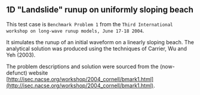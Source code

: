 ## 1D "Landslide" runup on uniformly sloping beach

This test case is `Benchmark Problem 1` from the `Third International workshop on long-wave runup models, June 17-18 2004`. 

It simulates the runup of an initial waveform on a linearly sloping beach. The analytical solution was produced
using the techniques of Carrier, Wu and Yeh (2003). 

The problem descriptions and solution were sourced from the (now-defunct) website [http://isec.nacse.org/workshop/2004_cornell/bmark1.html](http://isec.nacse.org/workshop/2004_cornell/bmark1.html).


